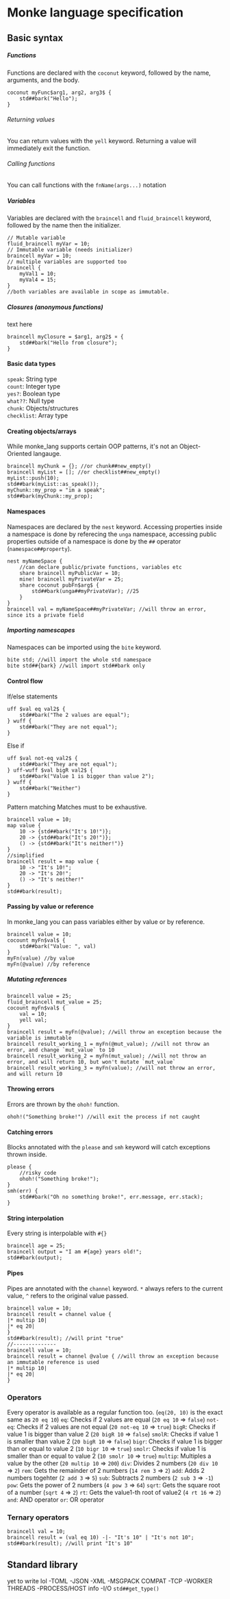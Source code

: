 # Monke language specification
## Basic syntax
##### Functions
Functions are declared with the `coconut` keyword, followed by the name, arguments, and the body.
```
coconut myFunc$arg1, arg2, arg3$ {
    std##bark("Hello");
}
```
###### Returning values
You can return values with the `yell` keyword. Returning a value will immediately exit the function.
###### Calling functions
You can call functions with the `fnName(args...)` notation

##### Variables
Variables are declared with the `braincell` and `fluid_braincell` keyword, followed by the name then the initializer.
```
// Mutable variable
fluid_braincell myVar = 10;
// Immutable variable (needs initializer)
braincell myVar = 10; 
// multiple variables are supported too
braincell {
    myVal1 = 10;
    myVal4 = 15;
}
//both variables are available in scope as immutable.
```

##### Closures (anonymous functions)
text here
```
braincell myClosure = $arg1, arg2$ ¤ {
    std##bark("Hello from closure");
}
```

#### Basic data types
`speak`: String type <br>
`count`: Integer type <br>
`yes?`: Boolean type <br>
`what??`: Null type <br>
`chunk`: Objects/structures <br>
`checklist`: Array type <br>

#### Creating objects/arrays
While monke_lang supports certain OOP patterns, it's not an Object-Oriented langauge.
```
braincell myChunk = {}; //or chunk##new_empty()
braincell myList = []; //or checklist##new_empty()
myList::push(10);
std##bark(myList::as_speak());
myChunk::my_prop = "im a speak";
std##bark(myChunk::my_prop);
```

#### Namespaces
Namespaces are declared by the `nest` keyword. Accessing properties inside a namespace is done by referecing the `unga` namespace, accessing public properties outside of a namespace is done by the `##` operator (`namespace##property`).
```
nest myNameSpace {
    //can declare public/private functions, variables etc
    share braincell myPublicVar = 10;
    mine! braincell myPrivateVar = 25;
    share coconut pubFn$arg$ {
        std##bark(unga##myPrivateVar); //25
    }
}
braincell val = myNameSpace##myPrivateVar; //will throw an error, since its a private field
```
##### Importing namescapes
Namespaces can be imported using the `bite` keyword.
```
bite std; //will import the whole std namespace
bite std##{bark} //will import std##bark only
```

#### Control flow
If/else statements
```
uff $val eq val2$ {
    std##bark("The 2 values are equal");
} wuff {
    std##bark("They are not equal");
}
```
Else if
```
uff $val not-eq val2$ {
    std##bark("They are not equal");
} uff-wuff $val bigR val2$ {
    std##bark("Value 1 is bigger than value 2");
} wuff {
    std##bark("Neither")
}
```
Pattern matching
Matches must to be exhaustive.
```
braincell value = 10;
map value {
    10 -> {std##bark("It's 10!")};
    20 -> {std##bark("It's 20!")};
    () -> {std##bark("It's neither!")}
}
//simplified
braincell result = map value {
    10 -> "It's 10!";
    20 -> "It's 20!";
    () -> "It's neither!"
}
std##bark(result);
```
#### Passing by value or reference
In monke_lang you can pass variables either by value or by reference.
```
braincell value = 10;
cocount myFn$val$ {
    std##bark("Value: ", val)
}
myFn(value) //by value
myFn(@value) //by reference
```
##### Mutating references
```
braincell value = 25;
fluid_braincell mut_value = 25;
cocount myFn$val$ {
    val = 10;
    yell val;
}
braincell result = myFn(@value); //will throw an exception because the variable is immutable
braincell result_working_1 = myFn(@mut_value); //will not throw an error, and change `mut_value` to 10
braincell result_working_2 = myFn(mut_value); //will not throw an error, and will return 10, but won't mutate `mut_value`
braincell result_working_3 = myFn(value); //will not throw an error, and will return 10
```

#### Throwing errors
Errors are thrown by the `ohoh!` function.
```
ohoh!("Something broke!") //will exit the process if not caught
```
#### Catching errors
Blocks annotated with the `please` and `smh` keyword will catch exceptions thrown inside.
```
please {
    //risky code
    ohoh!("Something broke!");
}
smh(err) {
    std##bark("Oh no something broke!", err.message, err.stack);
}
```
#### String interpolation
Every string is interpolable with `#{}`
```
braincell age = 25;
braincell output = "I am #{age} years old!";
std##bark(output);
``` 
#### Pipes
Pipes are annotated with the `channel` keyword. `*` always refers to the current value, `^` refers to the original value passed.
```
braincell value = 10;
braincell result = channel value {
|* multip 10|
|* eq 20|
}
std##bark(result); //will print "true"
//--------------
braincell value = 10;
braincell result = channel @value { //will throw an exception because an immutable reference is used
|* multip 10|
|* eq 20|
}
```
### Operators
Every operator is available as a regular function too. (`eq(20, 10)` is the exact same as `20 eq 10`)
`eq`: Checks if 2 values are equal (`20 eq 10` => `false`)
`not-eq`: Checks if 2 values are not equal (`20 not-eq 10` => `true`)
`bigR`: Checks if value 1 is bigger than value 2 (`20 bigR 10` => `false`)
`smolR`: Checks if value 1 is smaller than value 2 (`20 bigR 10` => `false`)
`bigr`: Checks if value 1 is bigger than or equal to value 2 (`10 bigr 10` => `true`)
`smolr`: Checks if value 1 is smaller than or equal to value 2 (`10 smolr 10` => `true`)
`multip`: Multiples a value by the other (`20 multip 10` => `200`)
`div`: Divides 2 numbers (`20 div 10` => `2`)
`rem`: Gets the remainder of 2 numbers (`14 rem 3` => `2`)
`add`: Adds 2 numbers togehter (`2 add 3` => `5`)
`sub`: Subtracts 2 numbers (`2 sub 3` => `-1`)
`pow`: Gets the power of 2 numbers (`4 pow 3` => `64`)
`sqrt`: Gets the square root of a number (`sqrt 4` => `2`)
`rt`: Gets the value1-th root of value2 (`4 rt 16` => `2`)
`and`: AND operator
`or`: OR operator

### Ternary operators
```
braincell val = 10;
braincell result = (val eq 10) -|- "It's 10" | "It's not 10";
std##bark(result); //will print "It's 10"
```



## Standard library
yet to write lol
-TOML
-JSON
-XML
-MSGPACK COMPAT
-TCP
-WORKER THREADS
-PROCESS/HOST info
-I/O
`std##get_type()`